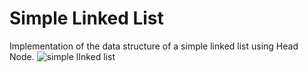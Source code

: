 # Simple Linked List

Implementation of the data structure of a simple linked list using Head Node.
![simple lInked list](https://user-images.githubusercontent.com/115127639/209162423-9b0eaa9b-c671-4417-9131-9d9fd2280e52.png)
